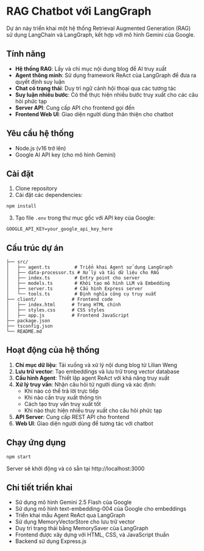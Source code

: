 # RAG Chatbot với LangGraph

Dự án này triển khai một hệ thống Retrieval Augmented Generation (RAG) sử dụng LangChain và LangGraph, kết hợp với mô hình Gemini của Google.

## Tính năng

- **Hệ thống RAG**: Lấy và chỉ mục nội dung blog để AI truy xuất
- **Agent thông minh**: Sử dụng framework ReAct của LangGraph để đưa ra quyết định suy luận
- **Chat có trạng thái**: Duy trì ngữ cảnh hội thoại qua các tương tác
- **Suy luận nhiều bước**: Có thể thực hiện nhiều bước truy xuất cho các câu hỏi phức tạp
- **Server API**: Cung cấp API cho frontend gọi đến
- **Frontend Web UI**: Giao diện người dùng thân thiện cho chatbot

## Yêu cầu hệ thống

- Node.js (v16 trở lên)
- Google AI API key (cho mô hình Gemini)

## Cài đặt

1. Clone repository
2. Cài đặt các dependencies:

```bash
npm install
```

3. Tạo file `.env` trong thư mục gốc với API key của Google:

```
GOOGLE_API_KEY=your_google_api_key_here
```

## Cấu trúc dự án

```
├── src/
│   ├── agent.ts         # Triển khai Agent sử dụng LangGraph
│   ├── data-processor.ts # Xử lý và tải dữ liệu cho RAG
│   ├── index.ts         # Entry point cho server
│   ├── models.ts        # Khởi tạo mô hình LLM và Embedding
│   ├── server.ts        # Cấu hình Express server
│   └── tools.ts         # Định nghĩa công cụ truy xuất
├── client/             # Frontend code
│   ├── index.html      # Trang HTML chính
│   ├── styles.css      # CSS styles
│   ├── app.js          # Frontend JavaScript
├── package.json
├── tsconfig.json
└── README.md
```

## Hoạt động của hệ thống

1. **Chỉ mục dữ liệu**: Tải xuống và xử lý nội dung blog từ Lilian Weng
2. **Lưu trữ vector**: Tạo embeddings và lưu trữ trong vector database
3. **Cấu hình Agent**: Thiết lập agent ReAct với khả năng truy xuất
4. **Xử lý truy vấn**: Nhận câu hỏi từ người dùng và xác định:
   - Khi nào có thể trả lời trực tiếp
   - Khi nào cần truy xuất thông tin
   - Cách tạo truy vấn truy xuất tốt
   - Khi nào thực hiện nhiều truy xuất cho câu hỏi phức tạp
5. **API Server**: Cung cấp REST API cho frontend
6. **Web UI**: Giao diện người dùng để tương tác với chatbot

## Chạy ứng dụng

```bash
npm start
```

Server sẽ khởi động và có sẵn tại http://localhost:3000

## Chi tiết triển khai

- Sử dụng mô hình Gemini 2.5 Flash của Google
- Sử dụng mô hình text-embedding-004 của Google cho embeddings
- Triển khai mẫu Agent ReAct qua LangGraph
- Sử dụng MemoryVectorStore cho lưu trữ vector
- Duy trì trạng thái bằng MemorySaver của LangGraph
- Frontend được xây dựng với HTML, CSS, và JavaScript thuần
- Backend sử dụng Express.js 